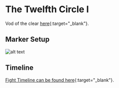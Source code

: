 # The Twelfth Circle I
Vod of the clear [here](https://www.twitch.tv/videos/1833872746?t=11h49m23s){:target="_blank"}.

## Marker Setup
![alt text](img/p12p1/marker-setup.png)

## Timeline
[Fight Timeline can be found here](https://ff14.toolboxgaming.space/timeline?id=79395268655861){:target="_blank"}.